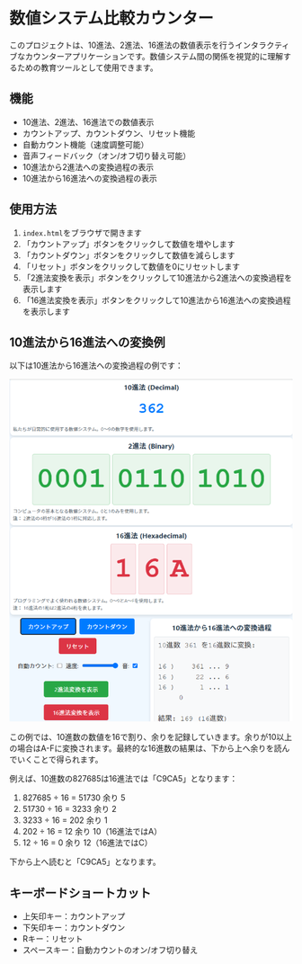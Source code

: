 # 数値システム比較カウンター

このプロジェクトは、10進法、2進法、16進法の数値表示を行うインタラクティブなカウンターアプリケーションです。数値システム間の関係を視覚的に理解するための教育ツールとして使用できます。

## 機能

- 10進法、2進法、16進法での数値表示
- カウントアップ、カウントダウン、リセット機能
- 自動カウント機能（速度調整可能）
- 音声フィードバック（オン/オフ切り替え可能）
- 10進法から2進法への変換過程の表示
- 10進法から16進法への変換過程の表示

## 使用方法

1. `index.html`をブラウザで開きます
2. 「カウントアップ」ボタンをクリックして数値を増やします
3. 「カウントダウン」ボタンをクリックして数値を減らします
4. 「リセット」ボタンをクリックして数値を0にリセットします
5. 「2進法変換を表示」ボタンをクリックして10進法から2進法への変換過程を表示します
6. 「16進法変換を表示」ボタンをクリックして10進法から16進法への変換過程を表示します

## 10進法から16進法への変換例

以下は10進法から16進法への変換過程の例です：

![10進法から16進法への変換例](image.png)

この例では、10進数の数値を16で割り、余りを記録していきます。余りが10以上の場合はA-Fに変換されます。最終的な16進数の結果は、下から上へ余りを読んでいくことで得られます。

例えば、10進数の827685は16進法では「C9CA5」となります：
1. 827685 ÷ 16 = 51730 余り 5
2. 51730 ÷ 16 = 3233 余り 2
3. 3233 ÷ 16 = 202 余り 1
4. 202 ÷ 16 = 12 余り 10（16進法ではA）
5. 12 ÷ 16 = 0 余り 12（16進法ではC）

下から上へ読むと「C9CA5」となります。

## キーボードショートカット

- 上矢印キー：カウントアップ
- 下矢印キー：カウントダウン
- Rキー：リセット
- スペースキー：自動カウントのオン/オフ切り替え
